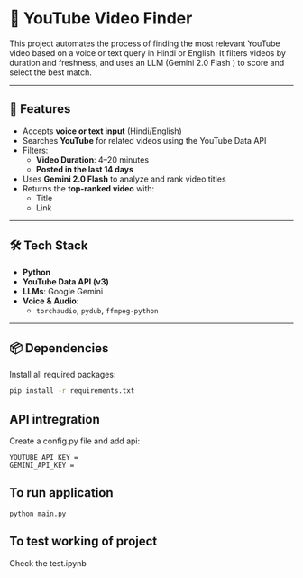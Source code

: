 # 🚀 YouTube Video Finder 

This project automates the process of finding the most relevant YouTube video based on a voice or text query in Hindi or English. It filters videos by duration and freshness, and uses an LLM (Gemini 2.0 Flash ) to score and select the best match.

---

## 🎯 Features

- Accepts **voice or text input** (Hindi/English)
- Searches **YouTube** for related videos using the YouTube Data API
- Filters:
  - **Video Duration**: 4–20 minutes
  - **Posted in the last 14 days**
- Uses **Gemini 2.0 Flash** to analyze and rank video titles
- Returns the **top-ranked video** with:
  - Title
  - Link

---

## 🛠 Tech Stack

- **Python**
- **YouTube Data API (v3)**
- **LLMs**: Google Gemini 
- **Voice & Audio**:
  - `torchaudio`, `pydub`, `ffmpeg-python`

---

## 📦 Dependencies

Install all required packages:

```bash
pip install -r requirements.txt
```

## API intregration

Create a config.py file and add api:
```
YOUTUBE_API_KEY = 
GEMINI_API_KEY = 
```

## To run application

```
python main.py
```

## To test working of project 

Check the test.ipynb